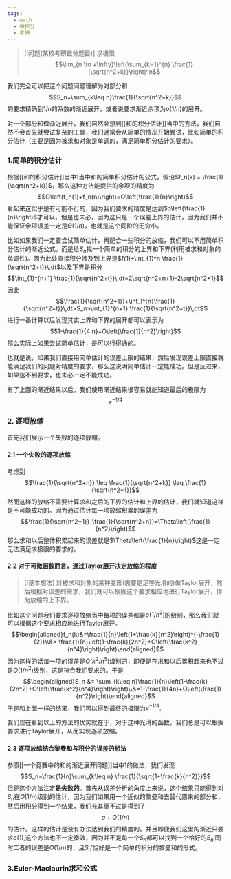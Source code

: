 ```yaml
---
tags:
  - math
  - 微积分
  - 考研
---
```


> [!问题(某校考研数分题目)]
> 求极限$$\lim_{n \to +\infty}\left(\sum_{k=1}^{n} \frac{1}{\sqrt{n^2+k}}\right)^n$$

我们完全可以把这个问题问题理解为对部分和$$S_n=\sum_{k\leq n}\frac{1}{\sqrt{n^2+k}}$$的要求精确到$1/n$的系数的渐近展开，或者说要求渐近余项为$o(1/n)$的展开。

对一个部分和做渐近展开，我们自然会想到[[和的积分估计]]当中的方法，我们自然不会首先就尝试复杂的工具，我们通常会从简单的情况开始尝试，比如简单的积分估计（主要是因为被求和对象是单调的，满足简单积分估计的要求）。
### 1.简单的积分估计

根据[[和的积分估计]]当中1当中和的简单积分估计的公式，假设$f_n(k) = \frac{1}{\sqrt{n^2+k}}$，那么这种方法能提供的余项的精度为$$O\left(f_n(1)+f_n(n)\right)=O\left(\frac{1}{n}\right)$$看起来这似乎是有可能不行的，因为我们要求的精度是达到$o\left(\frac{1}{n}\right)$才可以。但是也未必，因为这只是一个误差上界的估计，因为我们并不能保证余项误差一定是$\Theta(1/n)$，也就是这个同阶的无穷小。

比如如果我们一定要尝试简单估计，再配合一些积分的放缩，我们可以不用简单积分估计的渐近公式。而是给$S_n$找一个简单的积分的上界和下界(利用被求和对象的单调性)。因为此处直接积分涉及到上界是$f(1)+\int_{1}^n \frac{1}{\sqrt{n^2+t}}\,dt$以及下界是积分$$\int_{1}^{n+1} \frac{1}{\sqrt{n^2+t}}\,dt=2\sqrt{n^2+n+1}-2\sqrt{n^2+1}$$因此$$\frac{1}{\sqrt{n^2+1}}+\int_1^{n}\frac{1}{\sqrt{n^2+t}}\,dt>S_n>\int_{1}^{n+1} \frac{1}{\sqrt{n^2+t}}\,dt$$
进行一番计算以后发现其实上界和下界的展开都可以表示为$$1-\frac{1}{4 n}+O\left(\frac{1}{n^2}\right)$$那么实际上如果尝试简单估计，是可以行得通的。

也就是说，如果我们直接用简单估计的误差上限的结果，然后发现误差上限直接就能满足我们的问题对精度的要求，那么这说明简单估计一定能成功。但是反过来，如果达不到要求，也未必一定不能成功。

有了上面的渐近结果以后，我们使用渐近结果很容易就能知道最后的极限为$$e^{-1/4}$$
### 2. 逐项放缩

首先我们展示一个失败的逐项放缩。
#### 2.1 一个失败的逐项放缩

考虑到$$\frac{1}{\sqrt{n^2+n}} \leq \frac{1}{\sqrt{n^2+k}} \leq \frac{1}{\sqrt{n^2+1}}$$然而这样的放缩不需要计算求和之后的下界的估计和上界的估计，我们就知道这样是不可能成功的。因为通过估计每一项放缩积累的误差为$$\frac{1}{\sqrt{n^2+1}}-\frac{1}{\sqrt{n^2+n}}=\Theta\left(\frac{1}{n^2}\right)$$那么求和以后整体积累起来的误差就是$\Theta\left(\frac{1}{n}\right)$这是一定无法满足求极限的要求的。

#### 2.2 对于可微函数而言，通过Taylor展开决定放缩的程度

> [!基本想法]
> 对被求和对象的某种变形(需要是足够光滑的)做Taylor展开，然后根据对误差的需求，我们就可以根据这个要求相应地进行Taylor展开，作为放缩的上下界。

比如这个问题我们要求逐项放缩当中每项的误差都是$o(1/n^2)$的级别，那么我们就可以根据这个要求相应地进行Taylor展开。$$\begin{aligned}f_n(k)&=\frac{1}{n}\left(1+\frac{k}{n^2}\right)^{-\frac{1}{2}}\\&= \frac{1}{n}\left(1-\frac{k}{2n^2}+O\left(\frac{k^2}{n^4}\right)\right)\end{aligned}$$因为这样的话每一项的误差是$O(k^2/n^5)$级别的，即便是在求和以后累积起来也不过是$O(1/n^2)$级别，这是符合我们要求的。于是$$\begin{aligned}S_n &= \sum_{k\leq n}\frac{1}{n}\left(1-\frac{k}{2n^2}+O\left(\frac{k^2}{n^4}\right)\right)\\&=1-\frac{1}{4n}+O\left(\frac{1}{n^2}\right)\end{aligned}$$于是和上面一样的结果，我们可以得到最终的极限为$e^{-1/4}$.

我们现在看到以上的方法的优势就在于，对于这种光滑的函数，我们总是可以根据要求进行Taylor展开，从而实现逐项放缩。

#### 2.3 逐项放缩结合黎曼和与积分的误差的想法

参照[[一个竞赛中的和的渐近展开问题]]当中1的做法，我们发现
$$S_n=\frac{1}{n}\sum_{k\leq n} \frac{1}{\sqrt{1+\frac{k}{n^2}}}$$但是这个方法注定**是失败的**。首先从误差分析的角度上来说，这个结果只能得到对$S_n$在$O(1/n)$级别的估计，因为我们如果用一个近似的黎曼和去替代原来的部分和，然后用积分得到一个结果，我们充其量不过是得到了$$a+O(1/n)$$的估计。这样的估计是没有办法达到我们的精度的。并且即便我们这里的渐近只要求$o(1)$,这个方法也不一定奏效，因为并不是每一个$S_n$都可以找到一个恰好的$S_n'$同时二者的误差是$O(1/n)$的，且$S_n'$恰好是一个简单的积分的黎曼和的形式。

### 3.Euler-Maclaurin求和公式






